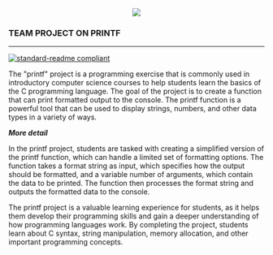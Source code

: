 <p align="center">
<img src="https://www.techrepublic.com/wp-content/uploads/2022/07/top-ide-software.jpeg">
</p>

### TEAM PROJECT ON PRINTF
___
[![standard-readme compliant](https://img.shields.io/badge/readme%20style-standard-brightgreen.svg?style=flat-square)](https://github.com/Innocentsax/standard-readme)

The "printf" project is a programming exercise that is commonly used in introductory computer science courses to help students learn the basics of the C programming language. The goal of the project is to create a function that can print formatted output to the console. The printf function is a powerful tool that can be used to display strings, numbers, and other data types in a variety of ways.

***More detail***

In the printf project, students are tasked with creating a simplified version of the printf function, which can handle a limited set of formatting options. The function takes a format string as input, which specifies how the output should be formatted, and a variable number of arguments, which contain the data to be printed. The function then processes the format string and outputs the formatted data to the console.

The printf project is a valuable learning experience for students, as it helps them develop their programming skills and gain a deeper understanding of how programming languages work. By completing the project, students learn about C syntax, string manipulation, memory allocation, and other important programming concepts.
